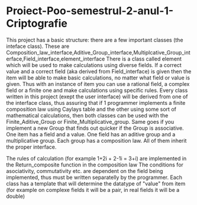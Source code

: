 # Proiect-Poo-semestrul-2-anul-1-Criptografie
  This project has a basic structure: 
there are a few important classes (the inteface class). These are Composition_law_interface,Aditive_Group_interface,Multiplcative_Group_interface,Field_interface,element_interface
  There is a class called element which will be used to make calculations using diverse fields. If a correct value and a correct field (aka derived from Field_interface) is given
then the item will be able to make basic calculations, no matter what field or value is given. Thus with an instance of item you can
use a rational field, a complex field or a finite one and make calculations using specific rules.
  Every class written in this project (exept the user interface) will be derived from one of the interface class, thus assuring that if 1 programmer implements a
finite composition law using Caylays table and the other using some sort of mathematical calculations, then both classes can be used with the Finite_Aditive_Group or Finite_Multiplicative_group.
Same goes if you implement a new Group that finds out quicker if the Group is associative.
  One item has a field and a value.
  One field has an aditive group and a multiplicative group.
  Each group has a composition law.
  All of them inherit the proper interface.

  The rules of calculation (for example 1+2i + 2-1i = 3+i) are implemented in the Return_composite function in the composition law
  The conditions for asociativity, commutativity etc. are dependent on the field being implemented, thus must be written separatelly by the programmer.
  Each class has a template that will determine the datatype of "value" from item (for example on complexe fields it will be a pair, in real fields it will be a double)
  
